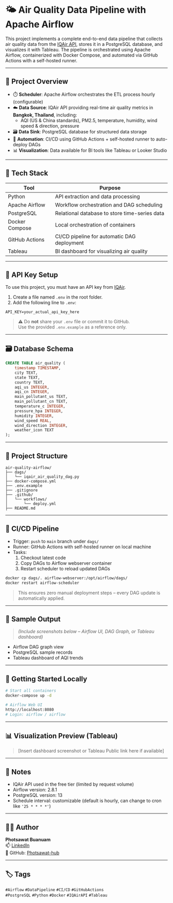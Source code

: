 # 🌤️ Air Quality Data Pipeline with Apache Airflow

This project implements a complete end-to-end data pipeline that collects air quality data from the [IQAir API](https://www.iqair.com/), stores it in a PostgreSQL database, and visualizes it with Tableau. The pipeline is orchestrated using Apache Airflow, containerized with Docker Compose, and automated via GitHub Actions with a self-hosted runner.

---

## 🚀 Project Overview

- ⏱️ **Scheduler**: Apache Airflow orchestrates the ETL process hourly (configurable)
- ☁️ **Data Source**: IQAir API providing real-time air quality metrics in **Bangkok, Thailand**, including:
  - AQI (US & China standards), PM2.5, temperature, humidity, wind speed & direction, pressure
- 🗃️ **Data Sink**: PostgreSQL database for structured data storage
- 🔁 **Automation**: CI/CD using GitHub Actions + self-hosted runner to auto-deploy DAGs
- 📊 **Visualization**: Data available for BI tools like Tableau or Looker Studio

---

## 🧰 Tech Stack

| Tool               | Purpose                                      |
|--------------------|----------------------------------------------|
| Python             | API extraction and data processing           |
| Apache Airflow     | Workflow orchestration and DAG scheduling    |
| PostgreSQL         | Relational database to store time-series data|
| Docker Compose     | Local orchestration of containers            |
| GitHub Actions     | CI/CD pipeline for automatic DAG deployment  |
| Tableau            | BI dashboard for visualizing air quality     |

---

## 🔐 API Key Setup

To use this project, you must have an API key from [IQAir](https://www.iqair.com/air-pollution-data-api).

1. Create a file named `.env` in the root folder.
2. Add the following line to `.env`:

```
API_KEY=your_actual_api_key_here
```

> ⚠️ Do **not** share your `.env` file or commit it to GitHub.  
> Use the provided `.env.example` as a reference only.

---

## 🗃️ Database Schema

```sql
CREATE TABLE air_quality (
    timestamp TIMESTAMP,
    city TEXT,
    state TEXT,
    country TEXT,
    aqi_us INTEGER,
    aqi_cn INTEGER,
    main_pollutant_us TEXT,
    main_pollutant_cn TEXT,
    temperature_c INTEGER,
    pressure_hpa INTEGER,
    humidity INTEGER,
    wind_speed REAL,
    wind_direction INTEGER,
    weather_icon TEXT
);
```

---

## 📂 Project Structure

```
air-quality-airflow/
├── dags/
│   └── iqair_air_quality_dag.py
├── docker-compose.yml
├── .env.example
├── .gitignore
├── .github/
│   └── workflows/
│       └── deploy.yml
├── README.md
```

---

## 🔁 CI/CD Pipeline

- Trigger: `push` to `main` branch under `dags/`
- Runner: GitHub Actions with self-hosted runner on local machine
- Tasks:
  1. Checkout latest code
  2. Copy DAGs to Airflow webserver container
  3. Restart scheduler to reload updated DAGs

```bash
docker cp dags/. airflow-webserver:/opt/airflow/dags/
docker restart airflow-scheduler
```

> This ensures zero manual deployment steps – every DAG update is automatically applied.

---

## 📸 Sample Output

> _(Include screenshots below – Airflow UI, DAG Graph, or Tableau dashboard)_

- Airflow DAG graph view
- PostgreSQL sample records
- Tableau dashboard of AQI trends

---

## 🚀 Getting Started Locally

```bash
# Start all containers
docker-compose up -d

# Airflow Web UI
http://localhost:8080
# Login: airflow / airflow
```

---

## 📊 Visualization Preview (Tableau)

> [Insert dashboard screenshot or Tableau Public link here if available]

---

## 📌 Notes

- IQAir API used in the free tier (limited by request volume)
- Airflow version: 2.8.1
- PostgreSQL version: 13
- Schedule interval: customizable (default is hourly, can change to cron like `'25 * * * *'`)

---

## 🧑‍💻 Author

**Photsawat Buanuam**  
📫 [LinkedIn](https://www.linkedin.com/in/photsawat-buanuam-85a7952a3/)  
📁 GitHub: [Photsawat-hub](https://github.com/Photsawat-hub)

---

## 🏷️ Tags

`#Airflow` `#DataPipeline` `#CI/CD` `#GitHubActions`  
`#PostgreSQL` `#Python` `#Docker` `#IQAirAPI` `#Tableau`